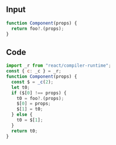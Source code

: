 
## Input

```javascript
function Component(props) {
  return foo?.(props);
}

```

## Code

```javascript
import _r from "react/compiler-runtime";
const { c: _c } = _r;
function Component(props) {
  const $ = _c(2);
  let t0;
  if ($[0] !== props) {
    t0 = foo?.(props);
    $[0] = props;
    $[1] = t0;
  } else {
    t0 = $[1];
  }
  return t0;
}

```
      